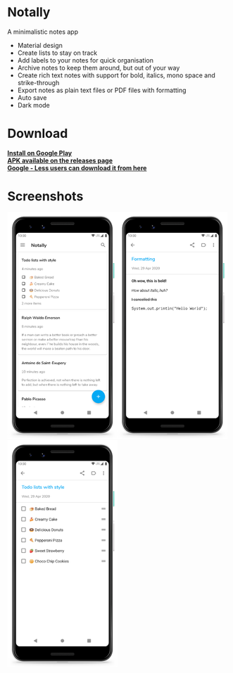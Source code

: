 # Notally
A minimalistic notes app

* Material design
* Create lists to stay on track
* Add labels to your notes for quick organisation
* Archive notes to keep them around, but out of your way
* Create rich text notes with support for bold, italics, mono space and strike-through
* Export notes as plain text files or PDF files with formatting
* Auto save
* Dark mode

# Download

**[Install on Google Play](https://play.google.com/store/apps/details?id=com.omgodse.notally)**  
**[APK available on the releases page](https://github.com/OmGodse/Notally/releases)**  
**[Google - Less users can download it from here](https://apt.izzysoft.de/fdroid/index/apk/com.omgodse.notally)**  

# Screenshots
<img src="images/Notally.png" width="250"/><img src="images/Take%20Notes.png" width="250"/><img src="images/Make%20Lists.png" width="250"/>
